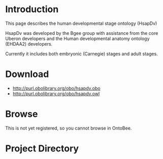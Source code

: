# Introduction #

This page describes the human developmental stage ontology (HsapDv)

HsapDv was developed by the Bgee group with assistance from the core Uberon developers and the Human developmental anatomy ontology (EHDAA2) developers.

Currently it includes both embryonic (Carnegie) stages and adult stages.

# Download #

  * http://purl.obolibrary.org/obo/hsapdv.obo
  * http://purl.obolibrary.org/obo/hsapdv.owl

# Browse #

This is not yet registered, so you cannot browse in OntoBee.

# Project Directory #

